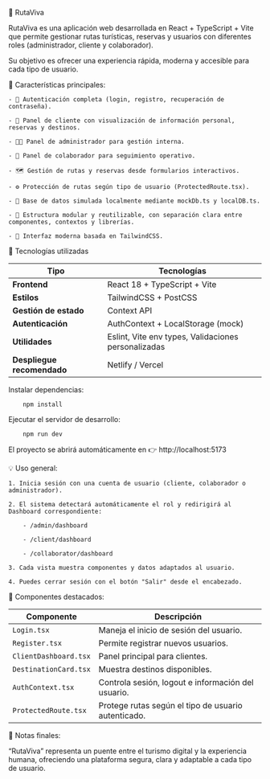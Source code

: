 🌿 RutaViva

RutaViva es una aplicación web desarrollada en React + TypeScript + Vite que permite gestionar rutas turísticas, reservas y usuarios con diferentes roles (administrador, cliente y colaborador).

Su objetivo es ofrecer una experiencia rápida, moderna y accesible para cada tipo de usuario.

🚀 Características principales:

    - 🔐 Autenticación completa (login, registro, recuperación de contraseña).

    - 🧭 Panel de cliente con visualización de información personal, reservas y destinos.

    - 🧑‍💼 Panel de administrador para gestión interna.

    - 👥 Panel de colaborador para seguimiento operativo.

    - 🗺️ Gestión de rutas y reservas desde formularios interactivos.

    - ⚙️ Protección de rutas según tipo de usuario (ProtectedRoute.tsx).

    - 💾 Base de datos simulada localmente mediante mockDb.ts y localDB.ts.

    - 🧩 Estructura modular y reutilizable, con separación clara entre componentes, contextos y librerías.

    - 🎨 Interfaz moderna basada en TailwindCSS.


🧩 Tecnologías utilizadas

| Tipo                       | Tecnologías                                         |
| -------------------------- | --------------------------------------------------- |
| **Frontend**               | React 18 + TypeScript + Vite                        |
| **Estilos**                | TailwindCSS + PostCSS                               |
| **Gestión de estado**      | Context API                                         |
| **Autenticación**          | AuthContext + LocalStorage (mock)                   |
| **Utilidades**             | Eslint, Vite env types, Validaciones personalizadas |
| **Despliegue recomendado** | Netlify / Vercel                                    |

Instalar dependencias: 

        npm install

Ejecutar el servidor de desarrollo:

        npm run dev

El proyecto se abrirá automáticamente en
👉 http://localhost:5173

💡 Uso general:

    1. Inicia sesión con una cuenta de usuario (cliente, colaborador o administrador).

    2. El sistema detectará automáticamente el rol y redirigirá al Dashboard correspondiente:

        - /admin/dashboard

        - /client/dashboard

        - /collaborator/dashboard

    3. Cada vista muestra componentes y datos adaptados al usuario.

    4. Puedes cerrar sesión con el botón "Salir" desde el encabezado.

🧠 Componentes destacados: 

| Componente            | Descripción                                         |
| --------------------- | --------------------------------------------------- |
| `Login.tsx`           | Maneja el inicio de sesión del usuario.             |
| `Register.tsx`        | Permite registrar nuevos usuarios.                  |
| `ClientDashboard.tsx` | Panel principal para clientes.                      |
| `DestinationCard.tsx` | Muestra destinos disponibles.                       |
| `AuthContext.tsx`     | Controla sesión, logout e información del usuario.  |
| `ProtectedRoute.tsx`  | Protege rutas según el tipo de usuario autenticado. |

💬 Notas finales:

“RutaViva” representa un puente entre el turismo digital y la experiencia humana, ofreciendo una plataforma segura, clara y adaptable a cada tipo de usuario.